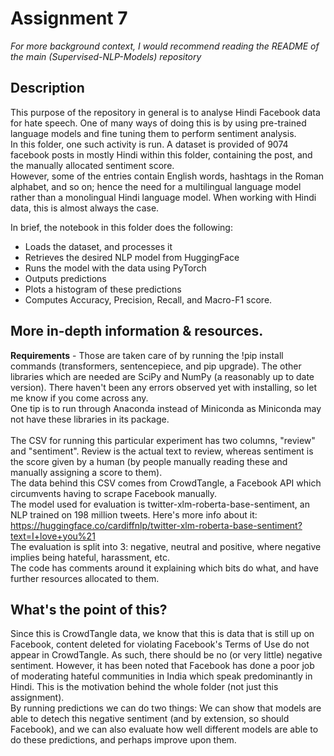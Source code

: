 # Assignment 7

_For more background context, I would recommend reading the README of the main (Supervised-NLP-Models) repository_

## Description

This purpose of the repository in general is to analyse Hindi Facebook data for hate speech. One of many ways of doing this is by using pre-trained language models and fine tuning them to perform sentiment analysis.<br>
In this folder, one such activity is run. A dataset is provided of 9074 facebook posts in mostly Hindi within this folder, containing the post, and the manually allocated sentiment score. <br>
However, some of the entries contain English words, hashtags in the Roman alphabet, and so on; hence the need for a multilingual language model rather than a monolingual Hindi language model. When working with Hindi data, this is almost always the case.<Br>

In brief, the notebook in this folder does the following:<br>
* Loads the dataset, and processes it
* Retrieves the desired NLP model from HuggingFace
* Runs the model with the data using PyTorch
* Outputs predictions
* Plots a histogram of these predictions
* Computes Accuracy, Precision, Recall, and Macro-F1 score.

## More in-depth information & resources.

**Requirements** - Those are taken care of by running the !pip install commands (transformers, sentencepiece, and pip upgrade). The other libraries which are needed are SciPy and NumPy (a reasonably up to date version). There haven't been any errors observed yet with installing, so let me know if you come across any.<br>
One tip is to run through Anaconda instead of Miniconda as Miniconda may not have these libraries in its package.<br>
<br>
The CSV for running this particular experiment has two columns, "review" and "sentiment". Review is the actual text to review, whereas sentiment is the score given by a human (by people manually reading these and manually assigning a score to them).<br>
The data behind this CSV comes from CrowdTangle, a Facebook API which circumvents having to scrape Facebook manually.<br>
The model used for evaluation is twitter-xlm-roberta-base-sentiment, an NLP trained on 198 million tweets. Here's more info about it: https://huggingface.co/cardiffnlp/twitter-xlm-roberta-base-sentiment?text=I+love+you%21<br>
The evaluation is split into 3: negative, neutral and positive, where negative implies being hateful, harassment, etc.<br>
The code has comments around it explaining which bits do what, and have further resources allocated to them.<br>

## What's the point of this?
Since this is CrowdTangle data, we know that this is data that is still up on Facebook, content deleted for violating Facebook's Terms of Use do not appear in CrowdTangle. As such, there should be no (or very little) negative sentiment. However, it has been noted that Facebook has done a poor job of moderating hateful communities in India which speak predominantly in Hindi. This is the motivation behind the whole folder (not just this assignment).<br>
By running predictions we can do two things: We can show that models are able to detech this negative sentiment (and by extension, so should Facebook), and we can also evaluate how well different models are able to do these predictions, and perhaps improve upon them.

